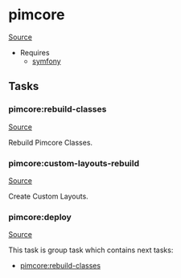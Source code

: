 <!-- DO NOT EDIT THIS FILE! -->
<!-- Instead edit recipe/pimcore.php -->
<!-- Then run bin/docgen -->

# pimcore

[Source](/recipe/pimcore.php)

* Requires
  * [symfony](/docs/recipe/symfony.md)


## Tasks

### pimcore:rebuild-classes
[Source](https://github.com/deployphp/deployer/blob/master/recipe/pimcore.php#L13)

Rebuild Pimcore Classes.




### pimcore:custom-layouts-rebuild
[Source](https://github.com/deployphp/deployer/blob/master/recipe/pimcore.php#L18)

Create Custom Layouts.




### pimcore:deploy
[Source](https://github.com/deployphp/deployer/blob/master/recipe/pimcore.php#L22)






This task is group task which contains next tasks:
* [pimcore:rebuild-classes](/docs/recipe/pimcore.md#pimcorerebuild-classes)


